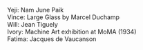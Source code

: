 Yeji: Nam June Paik  
Vince: Large Glass by Marcel Duchamp  
Will: Jean Tiguely  
Ivory: Machine Art exhibition at MoMA (1934)  
Fatima: Jacques de Vaucanson  
